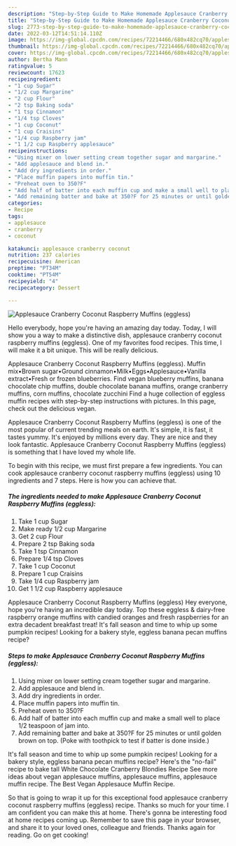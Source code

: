 ```yaml
---
description: "Step-by-Step Guide to Make Homemade Applesauce Cranberry Coconut Raspberry Muffins (eggless)"
title: "Step-by-Step Guide to Make Homemade Applesauce Cranberry Coconut Raspberry Muffins (eggless)"
slug: 2773-step-by-step-guide-to-make-homemade-applesauce-cranberry-coconut-raspberry-muffins-eggless
date: 2022-03-12T14:51:14.110Z
image: https://img-global.cpcdn.com/recipes/72214466/680x482cq70/applesauce-cranberry-coconut-raspberry-muffins-eggless-recipe-main-photo.jpg
thumbnail: https://img-global.cpcdn.com/recipes/72214466/680x482cq70/applesauce-cranberry-coconut-raspberry-muffins-eggless-recipe-main-photo.jpg
cover: https://img-global.cpcdn.com/recipes/72214466/680x482cq70/applesauce-cranberry-coconut-raspberry-muffins-eggless-recipe-main-photo.jpg
author: Bertha Mann
ratingvalue: 5
reviewcount: 17623
recipeingredient:
- "1 cup Sugar"
- "1/2 cup Margarine"
- "2 cup Flour"
- "2 tsp Baking soda"
- "1 tsp Cinnamon"
- "1/4 tsp Cloves"
- "1 cup Coconut"
- "1 cup Craisins"
- "1/4 cup Raspberry jam"
- "1 1/2 cup Raspberry applesauce"
recipeinstructions:
- "Using mixer on lower setting cream together sugar and margarine."
- "Add applesauce and blend in."
- "Add dry ingredients in order."
- "Place muffin papers into muffin tin."
- "Preheat oven to 350?F"
- "Add half of batter into each muffin cup and make a small well to place 1/2 teaspoon of jam into."
- "Add remaining batter and bake at 350?F for 25 minutes or until golden brown on top. (Poke with toothpick to test if batter is done inside.)"
categories:
- Recipe
tags:
- applesauce
- cranberry
- coconut

katakunci: applesauce cranberry coconut 
nutrition: 237 calories
recipecuisine: American
preptime: "PT34M"
cooktime: "PT54M"
recipeyield: "4"
recipecategory: Dessert

---
```



![Applesauce Cranberry Coconut Raspberry Muffins (eggless)](https://img-global.cpcdn.com/recipes/72214466/680x482cq70/applesauce-cranberry-coconut-raspberry-muffins-eggless-recipe-main-photo.jpg)

Hello everybody, hope you're having an amazing day today. Today, I will show you a way to make a distinctive dish, applesauce cranberry coconut raspberry muffins (eggless). One of my favorites food recipes. This time, I will make it a bit unique. This will be really delicious.

Applesauce Cranberry Coconut Raspberry Muffins (eggless). Muffin mix•Brown sugar•Ground cinnamon•Milk•Eggs•Applesauce•Vanilla extract•Fresh or frozen blueberries. Find vegan blueberry muffins, banana chocolate chip muffins, double chocolate banana muffins, orange cranberry muffins, corn muffins, chocolate zucchini Find a huge collection of eggless muffin recipes with step-by-step instructions with pictures. In this page, check out the delicious vegan.

Applesauce Cranberry Coconut Raspberry Muffins (eggless) is one of the most popular of current trending meals on earth. It's simple, it is fast, it tastes yummy. It's enjoyed by millions every day. They are nice and they look fantastic. Applesauce Cranberry Coconut Raspberry Muffins (eggless) is something that I have loved my whole life.


To begin with this recipe, we must first prepare a few ingredients. You can cook applesauce cranberry coconut raspberry muffins (eggless) using 10 ingredients and 7 steps. Here is how you can achieve that.

<!--inarticleads1-->

##### The ingredients needed to make Applesauce Cranberry Coconut Raspberry Muffins (eggless):

1. Take 1 cup Sugar
1. Make ready 1/2 cup Margarine
1. Get 2 cup Flour
1. Prepare 2 tsp Baking soda
1. Take 1 tsp Cinnamon
1. Prepare 1/4 tsp Cloves
1. Take 1 cup Coconut
1. Prepare 1 cup Craisins
1. Take 1/4 cup Raspberry jam
1. Get 1 1/2 cup Raspberry applesauce


Applesauce Cranberry Coconut Raspberry Muffins (eggless) Hey everyone, hope you&#39;re having an incredible day today. Top these eggless &amp; dairy-free raspberry orange muffins with candied oranges and fresh raspberries for an extra decadent breakfast treat! It&#39;s fall season and time to whip up some pumpkin recipes! Looking for a bakery style, eggless banana pecan muffins recipe? 

<!--inarticleads2-->

##### Steps to make Applesauce Cranberry Coconut Raspberry Muffins (eggless):

1. Using mixer on lower setting cream together sugar and margarine.
1. Add applesauce and blend in.
1. Add dry ingredients in order.
1. Place muffin papers into muffin tin.
1. Preheat oven to 350?F
1. Add half of batter into each muffin cup and make a small well to place 1/2 teaspoon of jam into.
1. Add remaining batter and bake at 350?F for 25 minutes or until golden brown on top. (Poke with toothpick to test if batter is done inside.)


It&#39;s fall season and time to whip up some pumpkin recipes! Looking for a bakery style, eggless banana pecan muffins recipe? Here&#39;s the &#34;no-fail&#34; recipe to bake tall White Chocolate Cranberry Blondies Recipe See more ideas about vegan applesauce muffins, applesauce muffins, applesauce muffin recipe. The Best Vegan Applesauce Muffin Recipe. 

So that is going to wrap it up for this exceptional food applesauce cranberry coconut raspberry muffins (eggless) recipe. Thanks so much for your time. I am confident you can make this at home. There's gonna be interesting food at home recipes coming up. Remember to save this page in your browser, and share it to your loved ones, colleague and friends. Thanks again for reading. Go on get cooking!
